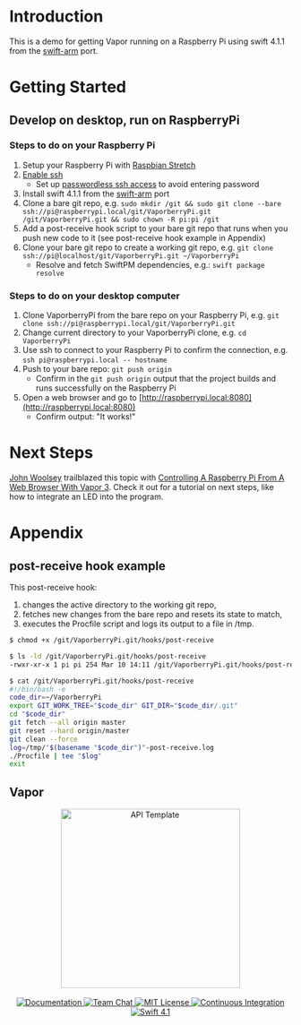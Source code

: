 # Introduction

This is a demo for getting Vapor running on a Raspberry Pi using swift 4.1.1 from the [swift-arm](https://swift-arm.com/install-swift/) port.

# Getting Started

## Develop on desktop, run on RaspberryPi

### Steps to do on your Raspberry Pi
1. Setup your Raspberry Pi with [Raspbian Stretch](https://www.raspberrypi.org/documentation/installation/installing-images/)
1. [Enable ssh](https://www.raspberrypi.org/documentation/remote-access/ssh/)
	* Set up [passwordless ssh access](https://www.raspberrypi.org/documentation/remote-access/ssh/passwordless.md) to avoid entering password
1. Install swift 4.1.1 from the [swift-arm](https://swift-arm.com/install-swift/) port
1. Clone a bare git repo, e.g. `sudo mkdir /git && sudo git clone --bare ssh://pi@raspberrypi.local/git/VaporberryPi.git /git/VaporberryPi.git && sudo chown -R pi:pi /git`
1. Add a post-receive hook script to your bare git repo that runs when you push new code to it (see post-receive hook example in Appendix)
1. Clone your bare git repo to create a working git repo, e.g. `git clone ssh://pi@localhost/git/VaporberryPi.git ~/VaporberryPi`
	* Resolve and fetch SwiftPM dependencies, e.g.: `swift package resolve`

### Steps to do on your desktop computer
1. Clone VaporberryPi from the bare repo on your Raspberry Pi, e.g. `git clone ssh://pi@raspberrypi.local/git/VaporberryPi.git`
1. Change current directory to your VaporberryPi clone, e.g. `cd VaporberryPi`
1. Use ssh to connect to your Raspberry Pi to confirm the connection, e.g. `ssh pi@raspberrypi.local -- hostname`
1. Push to your bare repo: `git push origin`
	* Confirm in the `git push origin` output that the project builds and runs successfully on the Raspberry Pi
1. Open a web browser and go to [http://raspberrypi.local:8080](http://raspberrypi.local:8080)
	* Confirm output: "It works!"

# Next Steps

[John Woolsey](https://www.woolseyworkshop.com/author/jwoolsey/) trailblazed this topic with [Controlling A Raspberry Pi From A Web Browser With Vapor 3](https://www.woolseyworkshop.com/2018/12/21/controlling-a-raspberry-pi-from-a-web-browser-with-vapor-3). Check it out for a tutorial on next steps, like how to integrate an LED into the program.

# Appendix

## post-receive hook example

This post-receive hook:
1. changes the active directory to the working git repo,
2. fetches new changes from the bare repo and resets its state to match,
3. executes the Procfile script and logs its output to a file in /tmp.

```bash
$ chmod +x /git/VaporberryPi.git/hooks/post-receive

$ ls -ld /git/VaporberryPi.git/hooks/post-receive
-rwxr-xr-x 1 pi pi 254 Mar 10 14:11 /git/VaporberryPi.git/hooks/post-receive

$ cat /git/VaporberryPi.git/hooks/post-receive
#!/bin/bash -e
code_dir=~/VaporberryPi
export GIT_WORK_TREE="$code_dir" GIT_DIR="$code_dir/.git"
cd "$code_dir"
git fetch --all origin master
git reset --hard origin/master
git clean --force
log=/tmp/"$(basename "$code_dir")"-post-receive.log
./Procfile | tee "$log"
exit
```

## Vapor
<p align="center">
    <img src="https://user-images.githubusercontent.com/1342803/36623515-7293b4ec-18d3-11e8-85ab-4e2f8fb38fbd.png" width="320" alt="API Template">
    <br>
    <br>
    <a href="http://docs.vapor.codes/3.0/">
        <img src="http://img.shields.io/badge/read_the-docs-2196f3.svg" alt="Documentation">
    </a>
    <a href="https://discord.gg/vapor">
        <img src="https://img.shields.io/discord/431917998102675485.svg" alt="Team Chat">
    </a>
    <a href="LICENSE">
        <img src="http://img.shields.io/badge/license-MIT-brightgreen.svg" alt="MIT License">
    </a>
    <a href="https://circleci.com/gh/vapor/api-template">
        <img src="https://circleci.com/gh/vapor/api-template.svg?style=shield" alt="Continuous Integration">
    </a>
    <a href="https://swift.org">
        <img src="http://img.shields.io/badge/swift-4.1-brightgreen.svg" alt="Swift 4.1">
    </a>
</p>

